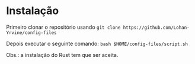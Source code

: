 # Instalação
Primeiro clonar o repositório usando
```git clone https://github.com/Lohan-Yrvine/config-files```


Depois executar o seguinte comando:
```bash $HOME/config-files/script.sh```


Obs.: a instalação do Rust tem que ser aceita.

